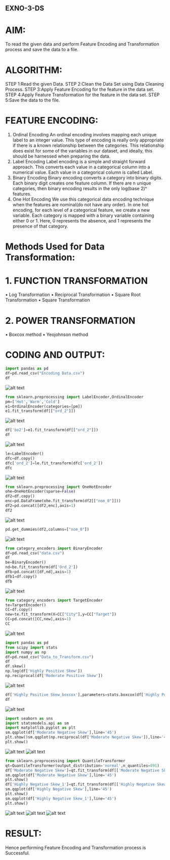 ## EXNO-3-DS

# AIM:
To read the given data and perform Feature Encoding and Transformation process and save the data to a file.

# ALGORITHM:
STEP 1:Read the given Data.
STEP 2:Clean the Data Set using Data Cleaning Process.
STEP 3:Apply Feature Encoding for the feature in the data set.
STEP 4:Apply Feature Transformation for the feature in the data set.
STEP 5:Save the data to the file.

# FEATURE ENCODING:
1. Ordinal Encoding
An ordinal encoding involves mapping each unique label to an integer value. This type of encoding is really only appropriate if there is a known relationship between the categories. This relationship does exist for some of the variables in our dataset, and ideally, this should be harnessed when preparing the data.
2. Label Encoding
Label encoding is a simple and straight forward approach. This converts each value in a categorical column into a numerical value. Each value in a categorical column is called Label.
3. Binary Encoding
Binary encoding converts a category into binary digits. Each binary digit creates one feature column. If there are n unique categories, then binary encoding results in the only log(base 2)ⁿ features.
4. One Hot Encoding
We use this categorical data encoding technique when the features are nominal(do not have any order). In one hot encoding, for each level of a categorical feature, we create a new variable. Each category is mapped with a binary variable containing either 0 or 1. Here, 0 represents the absence, and 1 represents the presence of that category.

# Methods Used for Data Transformation:
  # 1. FUNCTION TRANSFORMATION
• Log Transformation
• Reciprocal Transformation
• Square Root Transformation
• Square Transformation
  # 2. POWER TRANSFORMATION
• Boxcox method
• Yeojohnson method

# CODING AND OUTPUT:
```py
import pandas as pd
df=pd.read_csv("Encoding Data.csv")
df
```
![alt text](image.png)
```py
from sklearn.preprocessing import LabelEncoder,OrdinalEncoder
pm=['Hot','Warm','Cold']
e1=OrdinalEncoder(categories=[pm])
e1.fit_transform(df[["ord_2"]])
```
![alt text](image-1.png)
```py
df['bo2']=e1.fit_transform(df[["ord_2"]])
df
```
![alt text](image-2.png)
```py
le=LabelEncoder()
dfc=df.copy()
dfc['ord_2']=le.fit_transform(dfc['ord_2'])
dfc
```
![alt text](image-3.png)
```py
from sklearn.preprocessing import OneHotEncoder
ohe=OneHotEncoder(sparse=False)
df2=df.copy()
enc=pd.DataFrame(ohe.fit_transform(df2[["nom_0"]]))
df2=pd.concat([df2,enc],axis=1)
df2
```
![alt text](image-4.png)
```py
pd.get_dummies(df2,columns=["nom_0"])
```
![alt text](image-5.png)
```py
from category_encoders import BinaryEncoder
df=pd.read_csv("data.csv")
df
be=BinaryEncoder()
nd=be.fit_transform(df['Ord_2'])
dfb=pd.concat([df,nd],axis=1)
dfb1=df.copy()
dfb
```
![alt text](image-6.png)
```py
from category_encoders import TargetEncoder
te=TargetEncoder()
CC=df.copy()
new=te.fit_transform(X=CC["City"],y=CC["Target"])
CC=pd.concat([CC,new],axis=1)
CC
```
![alt text](image-7.png)
```py
import pandas as pd
from scipy import stats
import numpy as np
df=pd.read_csv("Data_to_Transform.csv")
df
df.skew()
np.log(df['Highly Positive Skew'])
np.reciprocal(df['Moderate Positive Skew'])
```
![alt text](image-8.png)
```py
df['Highly Positive Skew_boxcox'],parameters=stats.boxcox(df['Highly Positive Skew'])
df
```
![alt text](image-9.png)
```py
import seaborn as sns
import statsmodels.api as sm
import matplotlib.pyplot as plt
sm.qqplot(df['Moderate Negative Skew'],line='45')
plt.show()sm.qqplot(np.reciprocal(df['Moderate Negative Skew']),line='45')
plt.show()
```
![alt text](image-10.png)
![alt text](image-11.png)
```py
from sklearn.preprocessing import QuantileTransformer
qt=QuantileTransformer(output_distribution='normal',n_quantiles=891)
df['Moderate Negative Skew']=qt.fit_transform(df[['Moderate Negative Skew']])
sm.qqplot(df['Moderate Negative Skew'],line='45')
plt.show()
df['Highly Negative Skew_1']=qt.fit_transform(df[['Highly Negative Skew']])
sm.qqplot(df['Highly Negative Skew'],line='45')
plt.show()
sm.qqplot(df['Highly Negative Skew_1'],line='45')
plt.show()
```
![alt text](image-12.png)
![alt text](image-13.png)
![alt text](image-14.png)
# RESULT:
Hence performing Feature Encoding and Transformation process is Successful.
       
